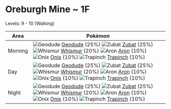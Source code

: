 # Oreburgh Mine ~ 1F
Levels: 9 - 10 (Walking)

Area       | Pokémon
---        | ---
Morning    | ![][074]  [Geodude] (25%) ![][041]  [Zubat] (25%) ![][293]  [Whismur] (20%)  ![][304]  [Aron] (10%) ![][095]  [Onix] (10%) ![][328]  [Trapinch] (10%)<br>
Day        | ![][074]  [Geodude] (25%) ![][041]  [Zubat] (25%) ![][293]  [Whismur] (20%)  ![][304]  [Aron] (10%) ![][095]  [Onix] (10%) ![][328]  [Trapinch] (10%)<br>
Night      | ![][074]  [Geodude] (25%) ![][041]  [Zubat] (25%) ![][293]  [Whismur] (20%)  ![][304]  [Aron] (10%) ![][095]  [Onix] (10%) ![][328]  [Trapinch] (10%)<br>


[041]: https://raw.githubusercontent.com/PokeAPI/sprites/master/sprites/pokemon/41.png "Zubat"
[074]: https://raw.githubusercontent.com/PokeAPI/sprites/master/sprites/pokemon/74.png "Geodude"
[095]: https://raw.githubusercontent.com/PokeAPI/sprites/master/sprites/pokemon/95.png "Onix"
[293]: https://raw.githubusercontent.com/PokeAPI/sprites/master/sprites/pokemon/293.png "Whismur"
[304]: https://raw.githubusercontent.com/PokeAPI/sprites/master/sprites/pokemon/304.png "Aron"
[328]: https://raw.githubusercontent.com/PokeAPI/sprites/master/sprites/pokemon/328.png "Trapinch"
[Zubat]: pokemon_changes/041/
[Geodude]: pokemon_changes/074/
[Onix]: pokemon_changes/095/
[Whismur]: pokemon_changes/293/
[Aron]: pokemon_changes/304/
[Trapinch]: pokemon_changes/328/
